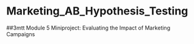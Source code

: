 # Marketing_AB_Hypothesis_Testing

##3mtt Module 5 Miniproject: Evaluating the Impact of Marketing Campaigns
